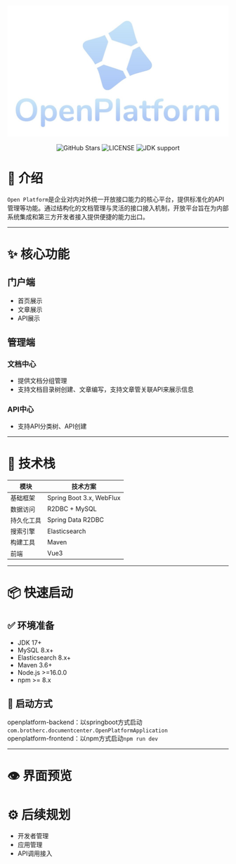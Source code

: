 <div align="center"><a href="https://github.com/Brotherc/openplatform"><img src="https://github.com/Brotherc/openplatform/blob/main/doc/logo.jpeg"></a>
</div>

<p align="center">
<img src="https://img.shields.io/github/stars/brotherc/openplatform" alt="GitHub Stars">
<img src="https://img.shields.io/github/license/brotherc/openplatform" alt="LICENSE">
<img src="https://img.shields.io/badge/jdk-%3E%3D17-green" alt="JDK support">
</p>

# 🎯 介绍
`Open Platform`是企业对内对外统一开放接口能力的核心平台，提供标准化的API管理等功能。通过结构化的文档管理与灵活的接口接入机制，开放平台旨在为内部系统集成和第三方开发者接入提供便捷的能力出口。

---

# ✨ 核心功能
## 门户端
- 首页展示
- 文章展示
- API展示

## 管理端
### 文档中心
- 提供文档分组管理
- 支持文档目录树创建、文章编写，支持文章管关联API来展示信息

### API中心
- 支持API分类树、API创建

---

# 🧱 技术栈

| 模块    | 技术方案                     |
|-------|--------------------------|
| 基础框架  | Spring Boot 3.x, WebFlux |
| 数据访问  | R2DBC + MySQL            |
| 持久化工具 | Spring Data R2DBC        |
| 搜索引擎  | Elasticsearch            |
| 构建工具  | Maven                    |
| 前端    | Vue3                     |

---

# 📦 快速启动
## ✅ 环境准备

- JDK 17+
- MySQL 8.x+
- Elasticsearch 8.x+
- Maven 3.6+
- Node.js >=16.0.0
- npm >= 8.x

## 🏁 启动方式
openplatform-backend：以springboot方式启动`com.brotherc.documentcenter.OpenPlatformApplication`  
openplatform-frontend：以npm方式启动`npm run dev`

---

# 👁 界面预览

# ⚙ 后续规划
- 开发者管理
- 应用管理
- API调用接入

